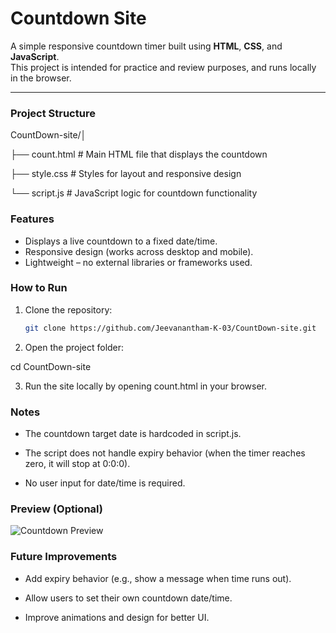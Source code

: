 # Countdown Site

A simple responsive countdown timer built using **HTML**, **CSS**, and **JavaScript**.  
This project is intended for practice and review purposes, and runs locally in the browser.

---

### Project Structure

CountDown-site/│

├──
count.html # Main HTML file that displays the countdown

├──
style.css # Styles for layout and responsive design

└──
script.js # JavaScript logic for countdown functionality


### Features

- Displays a live countdown to a fixed date/time.  
- Responsive design (works across desktop and mobile).  
- Lightweight – no external libraries or frameworks used.  


### How to Run

1. Clone the repository:
   ```bash
   git clone https://github.com/Jeevanantham-K-03/CountDown-site.git


2. Open the project folder:

cd CountDown-site


3. Run the site locally by opening count.html in your browser.

### Notes

- The countdown target date is hardcoded in script.js.

- The script does not handle expiry behavior (when the timer reaches zero, it will stop at 0:0:0).

- No user input for date/time is required.

### Preview (Optional)

![Countdown Preview](screenshot.png)

### Future Improvements

- Add expiry behavior (e.g., show a message when time runs out).

- Allow users to set their own countdown date/time.

- Improve animations and design for better UI.

